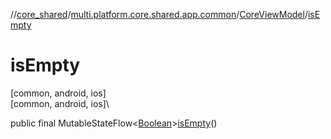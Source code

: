//[core_shared](../../../index.md)/[multi.platform.core.shared.app.common](../index.md)/[CoreViewModel](index.md)/[isEmpty](is-empty.md)

# isEmpty

[common, android, ios]\
[common, android, ios]\

public final MutableStateFlow&lt;[Boolean](https://developer.android.com/reference/kotlin/java/lang/Boolean.html)&gt;[isEmpty](is-empty.md)()
